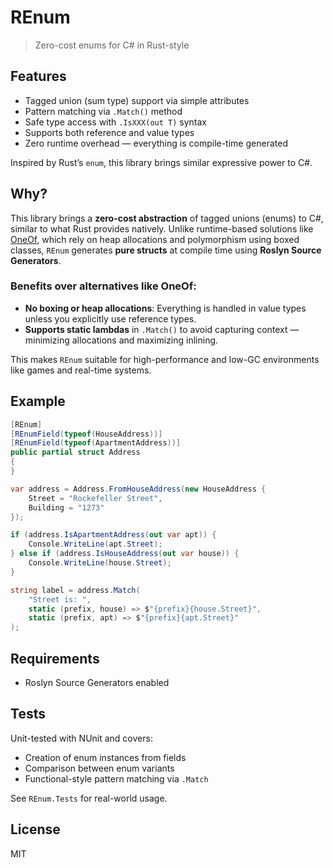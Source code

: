 # REnum

> Zero-cost enums for C# in Rust-style 

## Features

- Tagged union (sum type) support via simple attributes
- Pattern matching via `.Match()` method
- Safe type access with `.IsXXX(out T)` syntax
- Supports both reference and value types
- Zero runtime overhead — everything is compile-time generated

Inspired by Rust’s `enum`, this library brings similar expressive power to C#.

## Why?

This library brings a **zero-cost abstraction** of tagged unions (enums) to C#,
similar to what Rust provides natively. Unlike runtime-based solutions like
[OneOf](https://github.com/mcintyre321/OneOf), which rely on heap allocations
and polymorphism using boxed classes, `REnum` generates **pure structs** at
compile time using **Roslyn Source Generators**.

### Benefits over alternatives like OneOf:

- **No boxing or heap allocations**: Everything is handled in value types unless you explicitly use reference types.
- **Supports static lambdas** in `.Match()` to avoid capturing context — minimizing allocations and maximizing inlining.

This makes `REnum` suitable for high-performance and low-GC environments like games and real-time systems.

## Example

```csharp
[REnum]
[REnumField(typeof(HouseAddress))]
[REnumField(typeof(ApartmentAddress))]
public partial struct Address
{
}
```

```csharp
var address = Address.FromHouseAddress(new HouseAddress {
    Street = "Rockefeller Street",
    Building = "1273"
});

if (address.IsApartmentAddress(out var apt)) {
    Console.WriteLine(apt.Street);
} else if (address.IsHouseAddress(out var house)) {
    Console.WriteLine(house.Street);
}

string label = address.Match(
    "Street is: ",
    static (prefix, house) => $"{prefix}{house.Street}",
    static (prefix, apt) => $"{prefix}{apt.Street}"
);
```

## Requirements

- Roslyn Source Generators enabled

## Tests

Unit-tested with NUnit and covers:

- Creation of enum instances from fields
- Comparison between enum variants
- Functional-style pattern matching via `.Match`

See `REnum.Tests` for real-world usage.

## License

MIT
